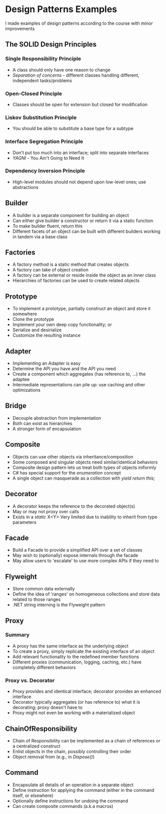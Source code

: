 # Design Patterns Examples 

I made examples of design patterns according to the course with minor improvements 

## The SOLID Design Principles 

### Single Responsibility Principle
- A class should only have one reason to change
- *Separation of concerns* - different classes handling different, independent tasks/problems
### Open-Closed Principle
- Classes should be open for extension but closed for modification
### Liskov Substitution Principle
- You should be able to substitute a base type for a subtype
### Interface Segregation Principle
- Don't put too much into an interface; split into separate interfaces
- *YAGNI* - You Ain't Going to Need It
### Dependency Inversion Principle
- High-level modules should not depend upon low-level ones; use abstractions

## Builder
- A builder is a separate component for building an object
- Can either give builder a constructor or return it via a static function
- To make builder fluent, return this
- Different facets of an object can be built with different builders working in tandem via a base class

## Factories
- A factory method is a static method that creates objects
- A factory can take of object creation
- A factory can be external or reside inside the object as an inner class
- Hierarchies of factories can be used to create related objects

## Prototype
- To implement a prototype, partially construct an object and store it somewhere
- Clone the prototype
- Implement your own deep copy functionality; or 
- Serialize and desirialize
- Customize the resulting instance

## Adapter
- Implementing an Adapter is easy
- Determine the API you have and the API you need
- Create a component which aggregates (has reference to, ...) the adaptee
- Intermediate representations can pile up: use caching and other optimizations

## Bridge
- Decouple abstraction from implementation
- Both can exist as hierarchies
- A stronger form of encapsulation

## Composite
- Objects can use other objects via inheritance/composition
- Some composed and singular objects need similar/identical behaviors
- Composite design pattern lets us treat both types of objects iniformly
- C# has special support for the *enumeration* concept
- A single object can masquerade as a collection with *yield return this;*

## Decorator
- A decorator keeps the reference to the decorated object(s)
- May or may not proxy over calls
- Exists in a *static*  X<Y<Foo>> Very limited due to inability to inherit from type parameters

## Facade
- Build a Facade to provide a simplified API over a set of classes
- May wish to (optionally) expose internals through the facade
- May allow users to 'escalate' to use more complex APIs if they need to

## Flyweight
- Store common data externally
- Define the idea of 'ranges' on homogeneous collections and store data related to those ranges
- .NET string interning is the Flyweight pattern

## Proxy
### Summary
- A proxy has the same interface as the underlying object
- To create a proxy, simply replicate the existing interface of an object
- Add relevant functionality to the redefined member functions
- Different proxies (communication, logging, caching, etc.) have completely different behaviors
### Proxy vs. Decorator
- Proxy provides and identical interface; decorator provides an enhanced interface
- Decorator typically aggregates (or has reference to) what it is decorating; proxy doesn't have to 
- Proxy might not even be working with a materialized object

## ChainOfResponsibility
- Chain of Responsibility can be implemented as a chain of references or a centralized construct
- Enlist objects in the chain, possibly controlling their order
- Object removal from (e.g., in *Dispose()*)

## Command
- Encapsulate all details of an operation in a separate object
- Define instruction for applying the command (either in the command itself, or elsewhere)
- Optionally define instructions for undoing the command
- Can create composite commands (a.k.a macros)
